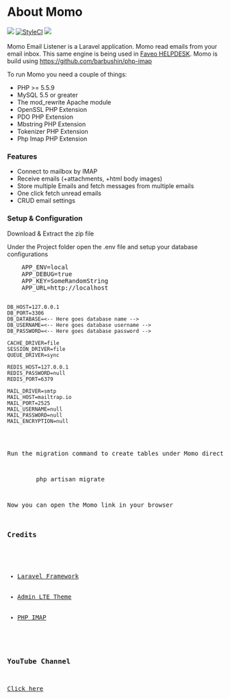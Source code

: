# About Momo
<a href="https://travis-ci.org/ladybirdweb/momo-email-listener"><img src="https://travis-ci.org/ladybirdweb/momo-email-listener.svg?branch=master"></a>  <a href="https://styleci.io/repos/49883101"><img src="https://styleci.io/repos/49883101/shield" alt="StyleCI"></a> <a href="https://scrutinizer-ci.com/g/ladybirdweb/momo-email-listener/"><img src="https://scrutinizer-ci.com/g/ladybirdweb/momo-email-listener/badges/quality-score.png?b=master"></a>
<br/><br/>
Momo Email Listener is a Laravel application. 
Momo read emails from your email inbox. This same engine is being used in <a href="https://github.com/ladybirdweb/faveo-helpdesk">Faveo HELPDESK</a>. 
Momo is build using https://github.com/barbushin/php-imap

<p>To run Momo you need a couple of things:</p>
<ul>
  	<li>PHP >= 5.5.9</li>
  	<li>MySQL 5.5 or greater</li>
  	<li>The mod_rewrite Apache module</li>
	<li>OpenSSL PHP Extension</li>
	<li>PDO PHP Extension</li>
	<li>Mbstring PHP Extension</li>
	<li>Tokenizer PHP Extension</li>
	<li>Php Imap PHP Extension</li>
</ul>

<h3>Features</h3>
<ul>
	<li>Connect to mailbox by IMAP</li>
	<li>Receive emails (+attachments, +html body images)</li>
	<li>Store multiple Emails and fetch messages from multiple emails</li>
	<li>One click fetch unread emails</li>
	<li>CRUD email settings</li>
</ul>

<h3>Setup &amp; Configuration</h3>
<p>Download &amp; Extract the zip file</p>
<p>Under the Project folder open the .env file and setup your database configurations</p>
<pre>
	APP_ENV=local
	APP_DEBUG=true
	APP_KEY=SomeRandomString
	APP_URL=http://localhost

	DB_HOST=127.0.0.1
	DB_PORT=3306
	DB_DATABASE=<-- Here goes database name -->
	DB_USERNAME=<-- Here goes database username -->
	DB_PASSWORD=<-- Here goes database password -->

	CACHE_DRIVER=file
	SESSION_DRIVER=file
	QUEUE_DRIVER=sync

	REDIS_HOST=127.0.0.1
	REDIS_PASSWORD=null
	REDIS_PORT=6379

	MAIL_DRIVER=smtp
	MAIL_HOST=mailtrap.io
	MAIL_PORT=2525
	MAIL_USERNAME=null
	MAIL_PASSWORD=null
	MAIL_ENCRYPTION=null
</code>
<p>Run the migration command to create tables under Momo directory via CLI</p>
<pre>
		php artisan migrate
</pre>
<p>Now you can open the Momo link in your browser</p>
<h3><a id="user-content-credits" href="https://github.com/ladybirdweb/faveo-helpdesk#credits" aria-hidden="true"></a>Credits</h3>
<ul>
  <li><a href="https://github.com/laravel/laravel">Laravel Framework</a></li>
  <li><a href="https://github.com/almasaeed2010/AdminLTE">Admin LTE Theme</a></li>
  <li><a href="https://github.com/barbushin/php-imap">PHP IMAP</a></li>
</ul>

<h3>YouTube Channel</h3>
<p><a href="https://www.youtube.com/channel/UC-eqh-h241b1janp6sU7Iiw" target="_blank">Click here</a></p>



